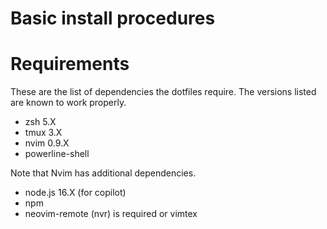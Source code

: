 # Basic install procedures

# Requirements
These are the list of dependencies the dotfiles require. The versions listed are known to work properly.
* zsh 5.X
* tmux 3.X 
* nvim 0.9.X
* powerline-shell

Note that Nvim has additional dependencies.
* node.js 16.X (for copilot)
* npm
* neovim-remote (nvr) is required  or vimtex
